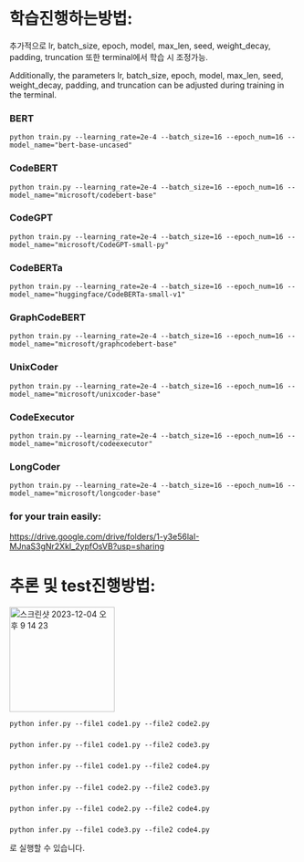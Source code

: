 # 학습진행하는방법:
추가적으로 lr, batch_size, epoch, model, max_len, seed, weight_decay, padding, truncation 또한 terminal에서 학습 시 조정가능.

Additionally, the parameters lr, batch_size, epoch, model, max_len, seed, weight_decay, padding, and truncation can be adjusted during training in the terminal.

### BERT
    python train.py --learning_rate=2e-4 --batch_size=16 --epoch_num=16 --model_name="bert-base-uncased"

### CodeBERT
    python train.py --learning_rate=2e-4 --batch_size=16 --epoch_num=16 --model_name="microsoft/codebert-base"

### CodeGPT
    python train.py --learning_rate=2e-4 --batch_size=16 --epoch_num=16 --model_name="microsoft/CodeGPT-small-py"

### CodeBERTa
    python train.py --learning_rate=2e-4 --batch_size=16 --epoch_num=16 --model_name="huggingface/CodeBERTa-small-v1"

### GraphCodeBERT
    python train.py --learning_rate=2e-4 --batch_size=16 --epoch_num=16 --model_name="microsoft/graphcodebert-base"

### UnixCoder
    python train.py --learning_rate=2e-4 --batch_size=16 --epoch_num=16 --model_name="microsoft/unixcoder-base"

### CodeExecutor
    python train.py --learning_rate=2e-4 --batch_size=16 --epoch_num=16 --model_name="microsoft/codeexecutor"

### LongCoder
    python train.py --learning_rate=2e-4 --batch_size=16 --epoch_num=16 --model_name="microsoft/longcoder-base"


### for your train easily: 
https://drive.google.com/drive/folders/1-y3e56laI-MJnaS3gNr2XkI_2ypfOsVB?usp=sharing
  


#
# 추론 및 test진행방법:

<img width="184" alt="스크린샷 2023-12-04 오후 9 14 23" src="https://github.com/V2LLAIN/AISW/assets/104286511/7b346c53-9975-4c04-9708-869fcb711a3e">
    
    
    python infer.py --file1 code1.py --file2 code2.py 
#####    
    python infer.py --file1 code1.py --file2 code3.py
#####        
    python infer.py --file1 code1.py --file2 code4.py
#####        
    python infer.py --file1 code2.py --file2 code3.py 
#####        
    python infer.py --file1 code2.py --file2 code4.py 
#####        
    python infer.py --file1 code3.py --file2 code4.py
   
로 실행할 수 있습니다.
